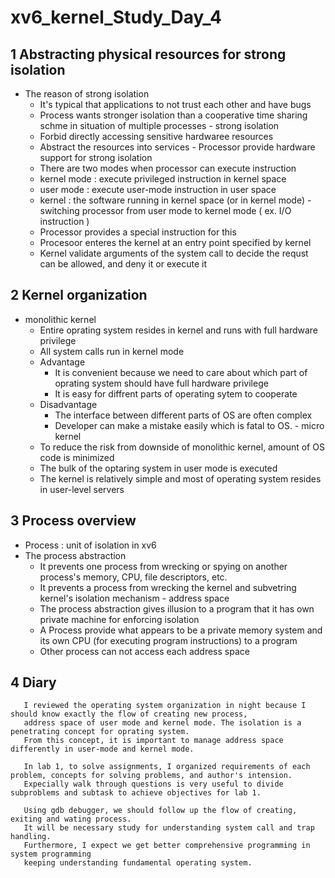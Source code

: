 # xv6_kernel_Study_Day_4

## 1 Abstracting physical resources for strong isolation

   - The reason of strong isolation
        * It's typical that applications to not trust each other and have bugs
        * Process wants stronger isolation than a cooperative time sharing schme 
          in situation of multiple processes 
    - strong isolation
        * Forbid directly accessing sensitive hardwaree resources 
        * Abstract the resources into services
    - Processor provide hardware support for strong isolation
        * There are two modes when processor can execute instruction
        * kernel mode : execute privileged instruction in kernel space 
        * user mode : execute user-mode instruction in user space
        * kernel : the software running in kernel space (or in kernel mode) 
    - switching processor from user mode to kernel mode ( ex. I/O instruction )
        * Processor provides a special instruction for this
        * Procesoor enteres the kernel at an entry point specified by kernel
        * Kernel validate arguments of the system call to decide the requst can be allowed,
            and deny it or execute it
        

## 2 Kernel organization

   - monolithic kernel
      * Entire oprating system resides in kernel and runs with full hardware privilege
      * All system calls run in kernel mode
      * Advantage 
          + It is convenient because we need to care about which part of oprating system 
              should have full hardware privilege
          + It is easy for diffrent parts of operating sytem to cooperate 
      * Disadvantage
          + The interface between different parts of OS are often complex
          + Developer can make a mistake easily which is fatal to OS.
    - micro kernel
      * To reduce the risk from downside of monolithic kernel, amount of OS code is minimized
      * The bulk of the optaring system in user mode is executed
      * The kernel is relatively simple and most of operating system resides in user-level servers

## 3 Process overview

   - Process : unit of isolation in xv6
   - The process abstraction 
        * It prevents one process from wrecking or spying on another process's memory, CPU, file descriptors, etc.
        * It prevents a process from wrecking the kernel and subvetring kernel's isolation mechanism
    - address space 
        * The process abstraction gives illusion to a program 
            that it has own private machine for enforcing isolation
        * A Process provide what appears to be a private memory system 
            and its own CPU (for executing program instructions) to a program
        * Other process can not access each address space
      
## 4 Diary

       I reviewed the operating system organization in night because I should know exactly the flow of creating new process, 
       address space of user mode and kernel mode. The isolation is a penetrating concept for oprating system. 
       From this concept, it is important to manage address space differently in user-mode and kernel mode.
       
       In lab 1, to solve assignments, I organized requirements of each problem, concepts for solving problems, and author's intension.
       Expecially walk through questions is very useful to divide subproblems and subtask to achieve objectives for lab 1.
       
       Using gdb debugger, we should follow up the flow of creating, exiting and wating process. 
       It will be necessary study for understanding system call and trap handling. 
       Furthermore, I expect we get better comprehensive programming in system programming 
       keeping understanding fundamental operating system.
